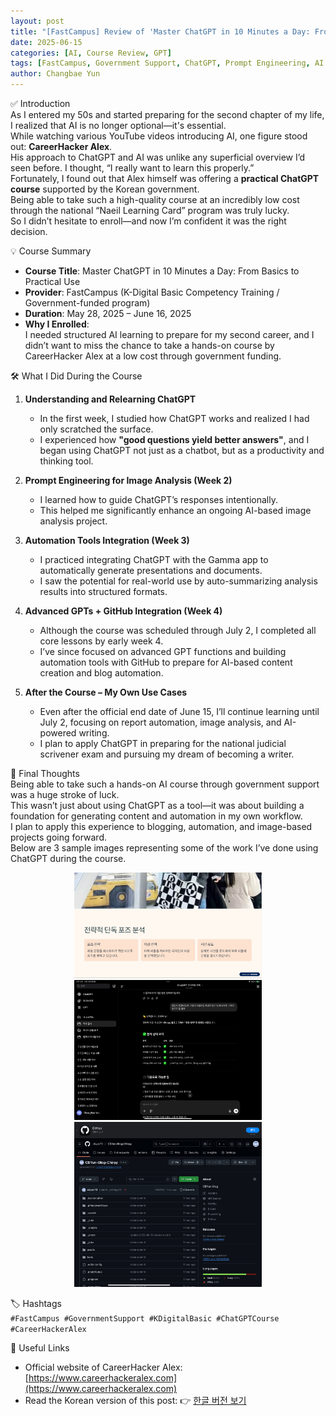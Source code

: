 ```yaml
---
layout: post
title: "[FastCampus] Review of 'Master ChatGPT in 10 Minutes a Day: From Basics to Practical Use'"
date: 2025-06-15
categories: [AI, Course Review, GPT]
tags: [FastCampus, Government Support, ChatGPT, Prompt Engineering, AI Tools]
author: Changbae Yun
---
```


✅ Introduction  
As I entered my 50s and started preparing for the second chapter of my life, I realized that AI is no longer optional—it's essential.  
While watching various YouTube videos introducing AI, one figure stood out: **CareerHacker Alex**.  
His approach to ChatGPT and AI was unlike any superficial overview I’d seen before. I thought, “I really want to learn this properly.”  
Fortunately, I found out that Alex himself was offering a **practical ChatGPT course** supported by the Korean government.  
Being able to take such a high-quality course at an incredibly low cost through the national “Naeil Learning Card” program was truly lucky.  
So I didn’t hesitate to enroll—and now I’m confident it was the right decision.

💡 Course Summary  
- **Course Title**: Master ChatGPT in 10 Minutes a Day: From Basics to Practical Use  
- **Provider**: FastCampus (K-Digital Basic Competency Training / Government-funded program)  
- **Duration**: May 28, 2025 – June 16, 2025  
- **Why I Enrolled**:  
  I needed structured AI learning to prepare for my second career, and I didn’t want to miss the chance to take a hands-on course by CareerHacker Alex at a low cost through government funding.

🛠️ What I Did During the Course

1. **Understanding and Relearning ChatGPT**  
   - In the first week, I studied how ChatGPT works and realized I had only scratched the surface.  
   - I experienced how **"good questions yield better answers"**, and I began using ChatGPT not just as a chatbot, but as a productivity and thinking tool.

2. **Prompt Engineering for Image Analysis (Week 2)**  
   - I learned how to guide ChatGPT’s responses intentionally.  
   - This helped me significantly enhance an ongoing AI-based image analysis project.

3. **Automation Tools Integration (Week 3)**  
   - I practiced integrating ChatGPT with the Gamma app to automatically generate presentations and documents.  
   - I saw the potential for real-world use by auto-summarizing analysis results into structured formats.

4. **Advanced GPTs + GitHub Integration (Week 4)**  
   - Although the course was scheduled through July 2, I completed all core lessons by early week 4.  
   - I’ve since focused on advanced GPT functions and building automation tools with GitHub to prepare for AI-based content creation and blog automation.

5. **After the Course – My Own Use Cases**  
   - Even after the official end date of June 15, I’ll continue learning until July 2, focusing on report automation, image analysis, and AI-powered writing.  
   - I plan to apply ChatGPT in preparing for the national judicial scrivener exam and pursuing my dream of becoming a writer.

📝 Final Thoughts  
Being able to take such a hands-on AI course through government support was a huge stroke of luck.  
This wasn’t just about using ChatGPT as a tool—it was about building a foundation for generating content and automation in my own workflow.  
I plan to apply this experience to blogging, automation, and image-based projects going forward.  
Below are 3 sample images representing some of the work I’ve done using ChatGPT during the course.

<p align="center">
  <img src="https://raw.githubusercontent.com/cbyun73/CBYun-Blog/main/output_sample1.png" width="300"/>
  <img src="https://raw.githubusercontent.com/cbyun73/CBYun-Blog/main/output_sample2.PNG" width="300"/>
  <img src="https://raw.githubusercontent.com/cbyun73/CBYun-Blog/main/output_sample3.JPG" width="300"/>
</p>

🏷️ Hashtags  
`#FastCampus #GovernmentSupport #KDigitalBasic #ChatGPTCourse #CareerHackerAlex`

🔗 Useful Links  
- Official website of CareerHacker Alex: [https://www.careerhackeralex.com](https://www.careerhackeralex.com)  
- Read the Korean version of this post: 👉 [한글 버전 보기](https://cbyun73.blogspot.com/2025/06/chatgpt-10.html)
